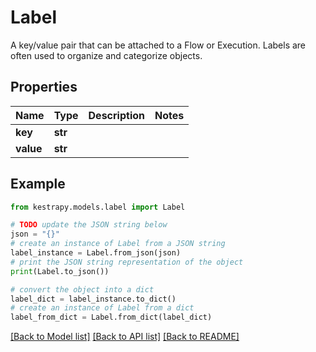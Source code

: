 # Label

A key/value pair that can be attached to a Flow or Execution. Labels are often used to organize and categorize objects.

## Properties

Name | Type | Description | Notes
------------ | ------------- | ------------- | -------------
**key** | **str** |  | 
**value** | **str** |  | 

## Example

```python
from kestrapy.models.label import Label

# TODO update the JSON string below
json = "{}"
# create an instance of Label from a JSON string
label_instance = Label.from_json(json)
# print the JSON string representation of the object
print(Label.to_json())

# convert the object into a dict
label_dict = label_instance.to_dict()
# create an instance of Label from a dict
label_from_dict = Label.from_dict(label_dict)
```
[[Back to Model list]](../README.md#documentation-for-models) [[Back to API list]](../README.md#documentation-for-api-endpoints) [[Back to README]](../README.md)


